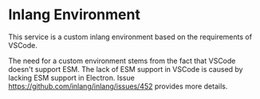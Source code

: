 # Inlang Environment

This service is a custom inlang environment based on the requirements of VSCode.

The need for a custom environment stems from the fact that VSCode doesn't support ESM. The lack of ESM support in VSCode is caused by lacking ESM support in Electron. Issue https://github.com/inlang/inlang/issues/452 provides more details.
